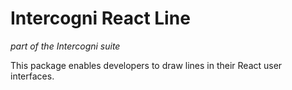 # Intercogni React Line
*part of the Intercogni suite*

This package enables developers to draw lines in their React user interfaces.